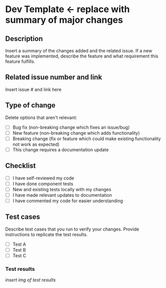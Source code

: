 # Dev Template <- replace with summary of major changes

## Description

Insert a summary of the changes added and the related issue. 
If a new feature was implemented, describe the feature and what requirement this feature fulfills.

## Related issue number and link

Insert issue # and link here

## Type of change

Delete options that aren't relevant:

- [ ] Bug fix (non-breaking change which fixes an issue/bug)
- [ ] New feature (non-breaking change which adds functionality)
- [ ] Breaking change (fix or feature which could make existing functionality not work as expected)
- [ ] This change requires a documentation update

## Checklist
- [ ] I have self-reviewed my code
- [ ] I have done component tests
- [ ] New and existing tests locally with my changes
- [ ] I have made relevant updates to documentation
- [ ] I have commented my code for easier understanding

## Test cases

Describe test cases that you run to verify your changes. Provide instructions to replicate the test results.

- [ ] Test A
- [ ] Test B
- [ ] Test C

### Test results
_insert img of test results_
